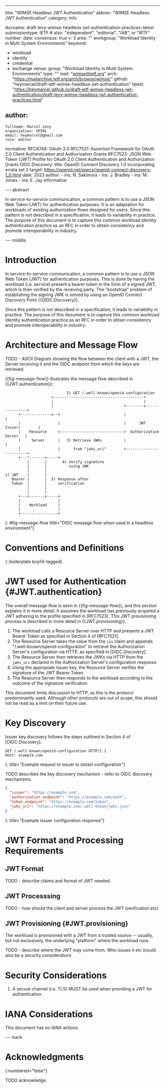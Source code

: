 ---
title: "WIMSE Headless JWT Authentication"
abbrev: "WIMSE Headless JWT Authentication"
category: info

docname: draft-levy-wimse-headless-jwt-authentication-practices-latest
submissiontype: IETF  # also: "independent", "editorial", "IAB", or "IRTF"
number:
date:
consensus: true
v: 3
area: ""
workgroup: "Workload Identity in Multi System Environments"
keyword:
 - workload
 - identity
 - credential
 - exchange
venue:
  group: "Workload Identity in Multi System Environments"
  type: ""
  mail: "wimse@ietf.org"
  arch: "https://mailarchive.ietf.org/arch/browse/wimse/"
  github: "heymarcel/draft-ietf-wimse-headless-jwt-authentication"
  latest: "https://heymarcel.github.io/draft-ietf-wimse-headless-jwt-authentication/draft-levy-wimse-headless-jwt-authentication-practices.html"

author:
 -
    fullname: Marcel Levy
    organization: SPIRL
    email: heymarcel@gmail.com
    role: editor

normative:
  RFC6749: OAuth 2.0
  RFC7521: Assertion Framework for OAuth 2.0 Client Authentication and Authorization Grants
  RFC7523: JSON Web Token (JWT) Profile for OAuth 2.0 Client Authentication and Authorization Grants
  OIDC.Discovery:
    title: OpenID Connect Discovery 1.0 incorporating errata set 2
    target: https://openid.net/specs/openid-connect-discovery-1_0.html
    date: 2023
    author:
      - ins: N. Sakimura
      - ins: J. Bradley
      - ins: M. Jones
      - ins: E. Jay
informative:

--- abstract

In service-to-service communication, a common pattern is to use a JSON Web Token
(JWT) for authentication purposes. It is an adaptation for workloads of existing
authorization flows designed for users. Since this pattern is not described in a
specification, it leads to variability in practice. The purpose of this document
is to capture this common workload identity authentication practice as an RFC in
order to obtain consistency and promote interoperability in industry.

--- middle

# Introduction

In service-to-service communication, a common pattern is to use a JSON Web Token
(JWT) for authentication purposes. This is done by having the workload (i.e.
service) present a bearer token in the form of a signed JWT, which is then
verified by the receiving party. The "bootstrap" problem of establishing the
signing JWK is solved by using an OpenID Connect Discovery Point
{{OIDC.Discovery}}.

Since this pattern is not described in a specification, it leads to
variability in practice. The purpose of this document is to capture
this common workload identity authentication practice as an RFC in
order to obtain consistency and promote interoperability in industry.

# Architecture and Message Flow
TODO - ASCII Diagram showing the flow between the client with a JWT, the Server receiving it and the OIDC endpoint from which the keys are retrieved.

{{fig-message-flow}} illustrates the message flow described in {{JWT.authentication}}:

~~~ aasvg
                            2) GET /.well-known/openid-configuration
                     +-----------------------------------------+
                     |                                         |
                     |                                +--------v----------------+
      +--------------v--+                             |                         |
      |                 |                             |      JWT Issuer/        |
      |    Resource     <----------------------------->  Authorization Server   |
      |     Server      |   3) Retrieve JWKs          |                         |
      |                 |      from "jwks_uri"        +-------------------------+
      +---^-------+-----+
          |       |       4) Verify signature
          |       |          using JWK
          |       |
1) JWT    |       |
   Bearer |       |  5) Response after
   Token  |       |     verification
          |       |
          |       |
      +---+-------v-----+
      |                 |
      |    Workload     |
      |                 |
      +-----------------+
~~~
{: #fig-message-flow title="OIDC message flow when used in a headless environment"}

# Conventions and Definitions

{::boilerplate bcp14-tagged}

# JWT used for Authentication {#JWT.authentication}

The overall message flow is seen in {{fig-message-flow}}, and this section explains
it in more detail. It assumes the workload has previously acquired a JWT
adhering to the profile specified in [RFC7523]. This JWT provisioning process is
described in more detail in {{JWT.provisioning}}.

1. The workload calls a Resource Server over HTTP and presents a JWT Bearer
   Token as specified in Section 4 of [RFC7521].
2. The Resource Server takes the value from the `iss` claim and appends
   "/.well-known/openid-configuration" to retrieve the Authorization Server's
   configuration via HTTP, as specified in [OIDC.Discovery].
3. The Resource Server then retrieves the JWKs via HTTP from the `jwks_uri`
   declared in the Authorization Server's configuration response.
4. Using the appropiate issuer key, the Resource Server verifies the signature
   of the JWT Bearer Token.
5. The Resource Server then responds to the workload according to the outcome of the signature verification.

This document limits discussion to HTTP, as this is the protocol predominantly
used. Although other protocols are out of scope, this should not be read as a
limit on their future use.

# Key Discovery


Issuer key discovery follows the steps outlined in Section 4 of [OIDC.Discovery].

~~~
GET /.well-known/openid-configuration HTTP/1.1
Host: example.com
~~~
{: title="Example request to issuer to obtain configuration"}

TODO describes the key discovery mechanism - refer to OIDC discovery mechanisms.

~~~ json
{
  "issuer": "https://example.com",
  "authorization_endpoint": "https://example.com/auth",
  "token_endpoint": "https://example.com/token",
  "jwks_uri": "https://example.com/.well-known/jwks.json"
}
~~~
{: title="Example issuer configuration response"}



# JWT Format and Processing Requirements

## JWT Format
TODO - describe claims and format of JWT needed.

## JWT Processsing
TODO - how should the client and server process the JWT (verification etc)

## JWT Provisioning {#JWT.provisioning}

The workload is provisioned with a JWT from a trusted source -- usually, but not
exclusively, the underlying "platform" where the workload runs.

TODO - describe where the JWT may come from. Who issues it etc (could also be a security consideration)

# Security Considerations

1. A secure channel (i.e. TLS) MUST be used when providing a JWT for authentication.

# IANA Considerations

This document has no IANA actions.


--- back

# Acknowledgments
{:numbered="false"}

TODO acknowledge.
